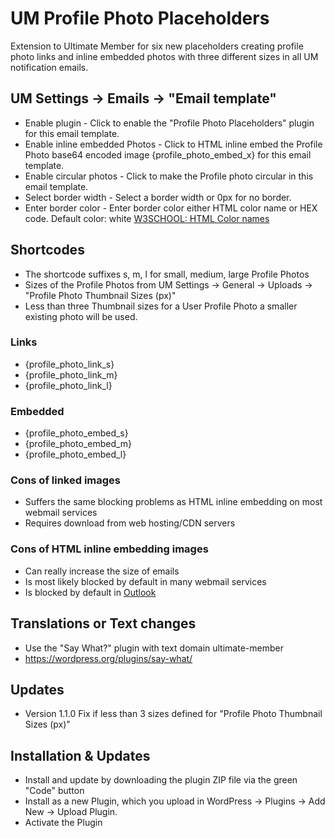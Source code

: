 # UM Profile Photo Placeholders
Extension to Ultimate Member for six new placeholders creating profile photo links and inline embedded photos with three different sizes in all UM notification emails.
## UM Settings -> Emails -> "Email template"
* Enable plugin - Click to enable the "Profile Photo Placeholders" plugin for this email template.
* Enable inline embedded Photos - Click to HTML inline embed the Profile Photo base64 encoded image {profile_photo_embed_x} for this email template.
* Enable circular photos - Click to make the Profile photo circular in this email template.
* Select border width - Select a border width or 0px for no border.
* Enter border color - Enter border color either HTML color name or HEX code. Default color: white [W3SCHOOL: HTML Color names](https://www.w3schools.com/tags/ref_colornames.asp)
## Shortcodes
* The shortcode suffixes s, m, l for small, medium, large Profile Photos
* Sizes of the Profile Photos from UM Settings -> General -> Uploads -> "Profile Photo Thumbnail Sizes (px)"
* Less than three Thumbnail sizes for a User Profile Photo a smaller existing photo will be used.
### Links
* {profile_photo_link_s}
* {profile_photo_link_m}
* {profile_photo_link_l}
### Embedded
* {profile_photo_embed_s}
* {profile_photo_embed_m}
* {profile_photo_embed_l}

### Cons of linked images
* Suffers the same blocking problems as HTML inline embedding on most webmail services
* Requires download from web hosting/CDN servers
### Cons of HTML inline embedding images
* Can really increase the size of emails
* Is most likely blocked by default in many webmail services
* Is blocked by default in [Outlook](https://learn.microsoft.com/en-us/answers/questions/4641929/how-to-allow-embedded-images)

## Translations or Text changes
* Use the "Say What?" plugin with text domain ultimate-member
* https://wordpress.org/plugins/say-what/

## Updates
* Version 1.1.0 Fix if less than 3 sizes defined for "Profile Photo Thumbnail Sizes (px)"

## Installation & Updates
* Install and update by downloading the plugin ZIP file via the green "Code" button
* Install as a new Plugin, which you upload in WordPress -> Plugins -> Add New -> Upload Plugin.
* Activate the Plugin
